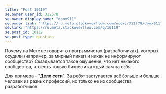 ```yaml
---
title: "Post 10119"
se.owner.user_id: 312578
se.owner.display_name: "doox911"
se.owner.link: "https://ru.meta.stackoverflow.com/users/312578/doox911"
se.link: "https://ru.meta.stackoverflow.com/q/10119"
se.post_id: 10119
se.post_type: question
---
```

<p>Почему на Мете не говорят о программистах (разработчиках), которых осудили (например, за мирный пикет) и никак не информируют сообщество? Складывается такое ощущение, что нет никакого сообщества, что есть только бизнес и каждый сам за себя.</p>

<p>Для примера - "<strong>Дело сети</strong>". За ребят заступается всё больше и больше человек из разных профессий, но только не из сообщества разработчиков.</p>
